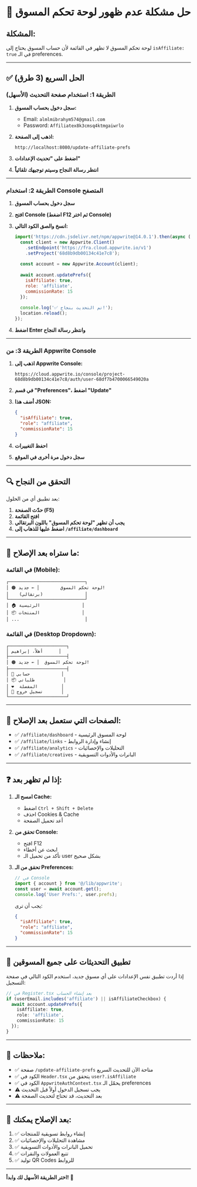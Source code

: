 # 🔧 حل مشكلة عدم ظهور لوحة تحكم المسوق

## المشكلة:
لوحة تحكم المسوق لا تظهر في القائمة لأن حساب المسوق يحتاج إلى `isAffiliate: true` في الـ preferences.

---

## ✅ الحل السريع (3 طرق)

### الطريقة 1: استخدام صفحة التحديث (الأسهل)

1. **سجل دخول بحساب المسوق:**
   - Email: `almlmibrahym574@gmail.com`
   - Password: `Affiliatex8k3cmsq4ktmgaiwrlo`

2. **اذهب إلى الصفحة:**
   ```
   http://localhost:8080/update-affiliate-prefs
   ```

3. **اضغط على "تحديث الإعدادات"**

4. **انتظر رسالة النجاح وسيتم توجيهك تلقائياً**

---

### الطريقة 2: استخدام Console المتصفح

1. **سجل دخول بحساب المسوق**

2. **افتح Console (اضغط F12 ثم اختر Console)**

3. **انسخ والصق الكود التالي:**
   ```javascript
   import('https://cdn.jsdelivr.net/npm/appwrite@14.0.1').then(async (Appwrite) => {
     const client = new Appwrite.Client()
       .setEndpoint('https://fra.cloud.appwrite.io/v1')
       .setProject('68d8b9db00134c41e7c8');
     
     const account = new Appwrite.Account(client);
     
     await account.updatePrefs({
       isAffiliate: true,
       role: 'affiliate',
       commissionRate: 15
     });
     
     console.log('✅ تم التحديث بنجاح!');
     location.reload();
   });
   ```

4. **اضغط Enter وانتظر رسالة النجاح**

---

### الطريقة 3: من Appwrite Console

1. **اذهب إلى Appwrite Console:**
   ```
   https://cloud.appwrite.io/console/project-68d8b9db00134c41e7c8/auth/user-68df7b4700066549020a
   ```

2. **في قسم "Preferences"، اضغط "Update"**

3. **أضف هذا JSON:**
   ```json
   {
     "isAffiliate": true,
     "role": "affiliate",
     "commissionRate": 15
   }
   ```

4. **احفظ التغييرات**

5. **سجل دخول مرة أخرى في الموقع**

---

## 🔍 التحقق من النجاح

بعد تطبيق أي من الحلول:

1. **حدّث الصفحة (F5)**
2. **افتح القائمة**
3. **يجب أن تظهر "لوحة تحكم المسوق" باللون البرتقالي**
4. **اضغط عليها للذهاب إلى `/affiliate/dashboard`**

---

## 📱 ما ستراه بعد الإصلاح:

### في القائمة (Mobile):
```
┌─────────────────────────────┐
│ 🟠 لوحة تحكم المسوق        │ ← جديد!
│    (برتقالي)                │
└─────────────────────────────┘
│ 🏠 الرئيسية                │
│ 📦 المنتجات                │
│ ...                         │
```

### في القائمة (Desktop Dropdown):
```
┌──────────────────────┐
│ أهلاً، إبراهيم      │
├──────────────────────┤
│ 🟠 لوحة تحكم المسوق  │ ← جديد!
├──────────────────────┤
│ 👤 حسابي            │
│ 📦 طلباتي           │
│ ❤️  المفضلة         │
│ 🚪 تسجيل خروج       │
└──────────────────────┘
```

---

## 🎯 الصفحات التي ستعمل بعد الإصلاح:

- ✅ `/affiliate/dashboard` - لوحة المسوق الرئيسية
- ✅ `/affiliate/links` - إنشاء وإدارة الروابط
- ✅ `/affiliate/analytics` - التحليلات والإحصائيات
- ✅ `/affiliate/creatives` - البانرات والأدوات التسويقية

---

## ❓ إذا لم تظهر بعد:

1. **امسح الـ Cache:**
   - اضغط `Ctrl + Shift + Delete`
   - احذف Cookies & Cache
   - أعد تحميل الصفحة

2. **تحقق من Console:**
   - افتح F12
   - ابحث عن أخطاء
   - تأكد من تحميل الـ user بشكل صحيح

3. **تحقق من الـ Preferences:**
   ```javascript
   // في Console
   import { account } from '@/lib/appwrite';
   const user = await account.get();
   console.log('User Prefs:', user.prefs);
   ```
   
   يجب أن ترى:
   ```json
   {
     "isAffiliate": true,
     "role": "affiliate",
     "commissionRate": 15
   }
   ```

---

## 🔄 تطبيق التحديثات على جميع المسوقين

إذا أردت تطبيق نفس الإعدادات على أي مسوق جديد، استخدم الكود التالي في صفحة التسجيل:

```typescript
// في Register.tsx بعد إنشاء الحساب
if (userEmail.includes('affiliate') || isAffiliateCheckbox) {
  await account.updatePrefs({
    isAffiliate: true,
    role: 'affiliate',
    commissionRate: 15
  });
}
```

---

## 📝 ملاحظات:

- ✅ صفحة `/update-affiliate-prefs` متاحة الآن للتحديث السريع
- ✅ الكود في `Header.tsx` يتحقق من `user?.isAffiliate`
- ✅ الكود في `AppwriteAuthContext.tsx` يحمّل الـ preferences
- ⚠️  يجب تسجيل الدخول أولاً قبل التحديث
- ⚠️  بعد التحديث، قد تحتاج لتحديث الصفحة

---

## 🎉 بعد الإصلاح يمكنك:

1. ✅ إنشاء روابط تسويقية للمنتجات
2. ✅ مشاهدة التحليلات والإحصائيات
3. ✅ تحميل البانرات والأدوات التسويقية
4. ✅ تتبع العمولات والنقرات
5. ✅ توليد QR Codes للروابط

---

**اختر الطريقة الأسهل لك وابدأ!** 🚀
